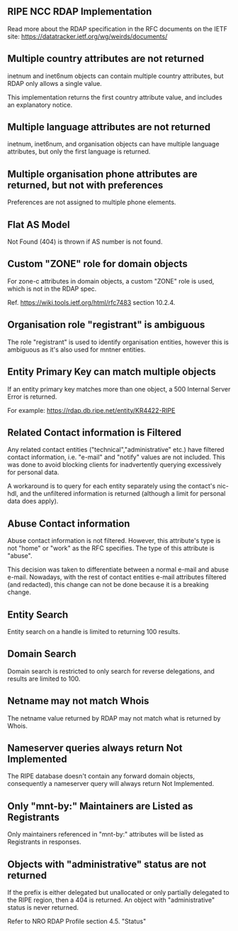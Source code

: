 RIPE NCC RDAP Implementation
-----------------------------
Read more about the RDAP specification in the RFC documents on the IETF site: https://datatracker.ietf.org/wg/weirds/documents/

Multiple country attributes are not returned
--------------------------------------------
inetnum and inet6num objects can contain multiple country attributes, but RDAP only allows a single value.

This implementation returns the first country attribute value, and includes an explanatory notice.

Multiple language attributes are not returned
---------------------------------------------
inetnum, inet6num, and organisation objects can have multiple language attributes, but only the first language is returned.

Multiple organisation phone attributes are returned, but not with preferences
----------------------------------------------------------------------------------------
Preferences are not assigned to multiple phone elements.

Flat AS Model
----------------------------------------
Not Found (404) is thrown if AS number is not found.

Custom "ZONE" role for domain objects
-------------------------------------
For zone-c attributes in domain objects, a custom "ZONE" role is used, which is not in the RDAP spec.

Ref. https://wiki.tools.ietf.org/html/rfc7483 section 10.2.4.

Organisation role "registrant" is ambiguous
-------------------------------------------
The role "registrant" is used to identify organisation entities, however this is ambiguous as it's also used for mntner entities.

Entity Primary Key can match multiple objects
---------------------------------------------
If an entity primary key matches more than one object, a 500 Internal Server Error is returned.

For example: https://rdap.db.ripe.net/entity/KR4422-RIPE

Related Contact information is Filtered
---------------------------------------
Any related contact entities ("technical","administrative" etc.) have filtered contact information, i.e. "e-mail" 
and "notify" values are not included. This was done to avoid blocking clients for inadvertently querying excessively for personal data.

A workaround is to query for each entity separately using the contact's nic-hdl, and the unfiltered information is returned (although a limit for personal data does apply).

Abuse Contact information
--------------------------
Abuse contact information is not filtered. However, this attribute's type is not "home" or "work" as the RFC specifies. 
The type of this attribute is "abuse". 

This decision was taken to differentiate between a normal e-mail and abuse e-mail. Nowadays, with the rest of contact 
entities e-mail attributes filtered (and redacted), this change can not be done because it is a breaking change.

Entity Search
--------------------------
Entity search on a handle is limited to returning 100 results.

Domain Search
--------------------------
Domain search is restricted to only search for reverse delegations, and results are limited to 100.

Netname may not match Whois
----------------------------
The netname value returned by RDAP may not match what is returned by Whois.

Nameserver queries always return Not Implemented
-------------------------------------------------
The RIPE database doesn't contain any forward domain objects, consequently a nameserver query will always return Not Implemented.

Only "mnt-by:" Maintainers are Listed as Registrants
-----------------------------------------------------
Only maintainers referenced in "mnt-by:" attributes will be listed as Registrants in responses.

Objects with "administrative" status are not returned
-----------------------------------------------------
If the prefix is either delegated but unallocated or only partially delegated to the RIPE region, then a 404 is returned. An object with "administrative" status is never returned.

Refer to NRO RDAP Profile section 4.5. "Status"
